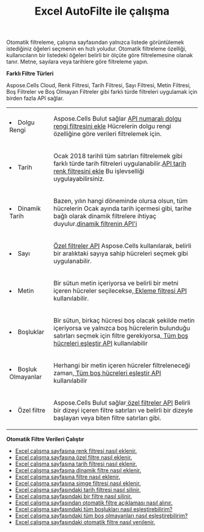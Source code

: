 ﻿---
title: Excel AutoFilte ile çalışma
second_title: Documen
linktitle: Otomatik Filtreleme
type: docs
url: /tr/autofilter/
aliases: [/working-with-autofilter/]
keywords: Get, add, delete, and so on for auto filter on an Excel worksheet
description: Aspose.Cells Cloud API'leri, Excel çalışma sayfasında otomatik filtreleme için alma, ekleme, silme vb. işlemleri destekler. SDK, çeşitli geliştirme dillerini destekler. Bunlar arasında Android, C#, Go, Java, NodeJS, Perl, PHP, Python, Ruby ve Swift bulunur.
weight: 100
kwords: Excel, Office Bulut, REST API, Elektronik Tablo, PDF, CSV, Json, Markdown, Otomatik Filtre
---
Otomatik filtreleme, çalışma sayfasından yalnızca listede görüntülemek istediğiniz öğeleri seçmenin en hızlı yoludur. Otomatik filtreleme özelliği, kullanıcıların bir listedeki öğeleri belirli bir ölçüte göre filtrelemesine olanak tanır. Metne, sayılara veya tarihlere göre filtreleme yapın.

**Farklı Filtre Türleri**

Aspose.Cells Cloud, Renk Filtresi, Tarih Filtresi, Sayı Filtresi, Metin Filtresi, Boş Filtreler ve Boş Olmayan Filtreler gibi farklı türde filtreleri uygulamak için birden fazla API sağlar.

<table class="table table-striped">
  <tr>
  <td class="col-md-2"> <li>Dolgu Rengi</li> </td>
  <td class="col-md-10">
  <p>Aspose.Cells Bulut sağlar
 <a href="/cells/tr/autofilter/add-color-filter/">API numaralı dolgu rengi filtresini ekle</a>
Hücrelerin dolgu rengi özelliğine göre verileri filtrelemek için.</p>
  </td>
  </tr>
  <tr>
    <td class="col-md-2"> <li>Tarih</li> </td>
  <td class="col-md-10">
  <p>
 Ocak 2018 tarihli tüm satırları filtrelemek gibi farklı türde tarih filtreleri uygulanabilir.<a href="/cells/tr/autofilter/add-date-filter/">API tarih renk filtresini ekle</a> Bu işlevselliği uygulayabilirsiniz.
</p>
  </td>
  </tr>
    <tr>
    <td class="col-md-2"> <li>Dinamik Tarih</li> </td>
  <td class="col-md-10">
  <p>
 Bazen, yılın hangi döneminde olursa olsun, tüm hücrelerin Ocak ayında tarih içermesi gibi, tarihe bağlı olarak dinamik filtrelere ihtiyaç duyulur.<a href="/cells/tr/autofilter/add-dynamic-filter/">dinamik filtrenin API'i</a>  
</p>
  </td>
  </tr>
      <tr>
    <td class="col-md-2"> <li>Sayı</li> </td>
  <td class="col-md-10">
  <p>
<a href="/cells/tr/autofilter/add-filter/">Özel filtreler API</a> Aspose.Cells kullanılarak, belirli bir aralıktaki sayıya sahip hücreleri seçmek gibi uygulanabilir.
</p>
  </td>
  </tr>
        <tr>
    <td class="col-md-2"> <li>Metin</li> </td>
  <td class="col-md-10">
  <p>
 Bir sütun metin içeriyorsa ve belirli bir metni içeren hücreler seçilecekse,<a href="/cells/tr/autofilter/add-filter/"> Ekleme filtresi API</a> kullanılabilir.
</p>
  </td>
  </tr>
          <tr>
    <td class="col-md-2"> <li>Boşluklar</li> </td>
  <td class="col-md-10">
  <p>

 Bir sütun, birkaç hücresi boş olacak şekilde metin içeriyorsa ve yalnızca boş hücrelerin bulunduğu satırları seçmek için filtre gerekiyorsa,<a href="/cells/tr/autofilter/match-all-blank/"> Tüm boş hücreleri eşleştir API</a> kullanılabilir
</p>
  </td>
  </tr>
            <tr>
    <td class="col-md-2"> <li>Boşluk Olmayanlar</li> </td>
  <td class="col-md-10">
  <p>

 Herhangi bir metin içeren hücreler filtreleneceği zaman,<a href="/cells/tr/autofilter/match-all-blank/"> Tüm boş hücreleri eşleştir API</a> kullanılabilir
</p>
  </td>
  </tr>
              <tr>
    <td class="col-md-2"> <li>Özel filtre</li> </td>
  <td class="col-md-10">
  <p>
 Aspose.Cells Bulut sağlar<a href="/cells/tr/autofilter/add-dynamic-filter/"> özel filtreler API</a> Belirli bir dizeyi içeren filtre satırları ve belirli bir dizeyle başlayan veya biten filtre satırları gibi.
</p>
  </td>
  </tr>
</table>

**Otomatik Filtre Verileri Çalıştır**

- [Excel çalışma sayfasına renk filtresi nasıl eklenir.](/cells/tr/autofilter/add-color-filter/)
- [Excel çalışma sayfasına özel filtre nasıl eklenir.](/cells/tr/autofilter/add-custom-filter/)
- [Excel çalışma sayfasına tarih filtresi nasıl eklenir.](/cells/tr/autofilter/add-date-filter/)
- [Excel çalışma sayfasına dinamik filtre nasıl eklenir.](/cells/tr/autofilter/add-dynamic-filter/)
- [Excel çalışma sayfasına filtre nasıl eklenir.](/cells/tr/autofilter/add-filter/)
- [Excel çalışma sayfasına simge filtresi nasıl eklenir.](/cells/tr/autofilter/add-icon-filter/)
- [Excel çalışma sayfasındaki tarih filtresi nasıl silinir.](/cells/tr/autofilter/delete-a-date-filter/)
- [Excel çalışma sayfasındaki bir filtre nasıl silinir.](/cells/tr/delete-filter/)
- [Excel çalışma sayfasından otomatik filtre açıklaması nasıl alınır.](/cells/tr/autofilter/get/)
- [Excel çalışma sayfasındaki tüm boşlukları nasıl eşleştirebilirim?](/cells/tr/autofilter/match-all-blank/)
- [Excel çalışma sayfasındaki tüm boş olmayanları nasıl eşleştirebilirim?](/cells/tr/autofilter/match-all-non-blank/)
- [Excel çalışma sayfasındaki otomatik filtre nasıl yenilenir.](/cells/tr/autofilter/refresh/)
